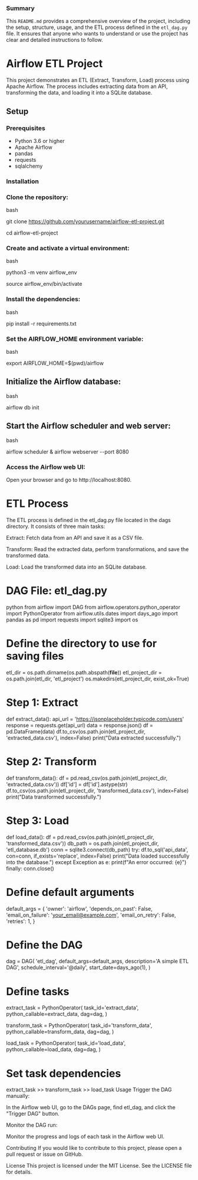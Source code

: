 ### Summary

This `README.md` provides a comprehensive overview of the project, including the setup, structure, usage, and the ETL process defined in the `etl_dag.py` file. It ensures that anyone who wants to understand or use the project has clear and detailed instructions to follow.

# Airflow ETL Project

This project demonstrates an ETL (Extract, Transform, Load) process using Apache Airflow. The process includes extracting data from an API, transforming the data, and loading it into a SQLite database.

## Setup

### Prerequisites

- Python 3.6 or higher
- Apache Airflow
- pandas
- requests
- sqlalchemy

### Installation

### Clone the repository:
bash

git clone https://github.com/yourusername/airflow-etl-project.git

cd airflow-etl-project

### Create and activate a virtual environment:
bash

python3 -m venv airflow_env

source airflow_env/bin/activate

### Install the dependencies:
bash

pip install -r requirements.txt

### Set the AIRFLOW_HOME environment variable:
bash

export AIRFLOW_HOME=$(pwd)/airflow

## Initialize the Airflow database:
bash

airflow db init

## Start the Airflow scheduler and web server:
bash

airflow scheduler &
airflow webserver --port 8080

### Access the Airflow web UI:

Open your browser and go to http://localhost:8080.

# ETL Process
The ETL process is defined in the etl_dag.py file located in the dags directory. It consists of three main tasks:

Extract: Fetch data from an API and save it as a CSV file.

Transform: Read the extracted data, perform transformations, and save the transformed data.

Load: Load the transformed data into an SQLite database.

# DAG File: etl_dag.py
python
from airflow import DAG
from airflow.operators.python_operator import PythonOperator
from airflow.utils.dates import days_ago
import pandas as pd
import requests
import sqlite3
import os

# Define the directory to use for saving files
etl_dir = os.path.dirname(os.path.abspath(__file__))
etl_project_dir = os.path.join(etl_dir, 'etl_project')
os.makedirs(etl_project_dir, exist_ok=True)

# Step 1: Extract
def extract_data():
    api_url = 'https://jsonplaceholder.typicode.com/users'
    response = requests.get(api_url)
    data = response.json()
    df = pd.DataFrame(data)
    df.to_csv(os.path.join(etl_project_dir, 'extracted_data.csv'), index=False)
    print("Data extracted successfully.")

# Step 2: Transform
def transform_data():
    df = pd.read_csv(os.path.join(etl_project_dir, 'extracted_data.csv'))
    df['id'] = df['id'].astype(str)
    df.to_csv(os.path.join(etl_project_dir, 'transformed_data.csv'), index=False)
    print("Data transformed successfully.")

# Step 3: Load
def load_data():
    df = pd.read_csv(os.path.join(etl_project_dir, 'transformed_data.csv'))
    db_path = os.path.join(etl_project_dir, 'etl_database.db')
    conn = sqlite3.connect(db_path)
    try:
        df.to_sql('api_data', con=conn, if_exists='replace', index=False)
        print("Data loaded successfully into the database.")
    except Exception as e:
        print(f"An error occurred: {e}")
    finally:
        conn.close()

# Define default arguments
default_args = {
    'owner': 'airflow',
    'depends_on_past': False,
    'email_on_failure': 'your_email@example.com',
    'email_on_retry': False,
    'retries': 1,
}

# Define the DAG
dag = DAG(
    'etl_dag',
    default_args=default_args,
    description='A simple ETL DAG',
    schedule_interval='@daily',
    start_date=days_ago(1),
)

# Define tasks
extract_task = PythonOperator(
    task_id='extract_data',
    python_callable=extract_data,
    dag=dag,
)

transform_task = PythonOperator(
    task_id='transform_data',
    python_callable=transform_data,
    dag=dag,
)

load_task = PythonOperator(
    task_id='load_data',
    python_callable=load_data,
    dag=dag,
)

# Set task dependencies
extract_task >> transform_task >> load_task
Usage
Trigger the DAG manually:

In the Airflow web UI, go to the DAGs page, find etl_dag, and click the "Trigger DAG" button.

Monitor the DAG run:

Monitor the progress and logs of each task in the Airflow web UI.

Contributing
If you would like to contribute to this project, please open a pull request or issue on GitHub.

License
This project is licensed under the MIT License. See the LICENSE file for details.

